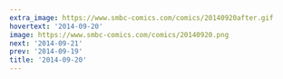 ```yaml
---
extra_image: https://www.smbc-comics.com/comics/20140920after.gif
hovertext: '2014-09-20'
image: https://www.smbc-comics.com/comics/20140920.png
next: '2014-09-21'
prev: '2014-09-19'
title: '2014-09-20'
---
```

